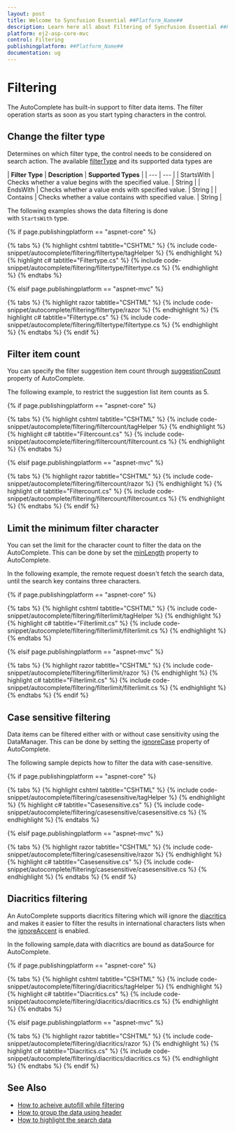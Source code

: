 ```yaml
---
layout: post
title: Welcome to Syncfusion Essential ##Platform_Name##
description: Learn here all about Filtering of Syncfusion Essential ##Platform_Name## widgets based on HTML5 and jQuery.
platform: ej2-asp-core-mvc
control: Filtering
publishingplatform: ##Platform_Name##
documentation: ug
---
```



# Filtering

The AutoComplete has built-in support to filter data items. The filter operation
starts as soon as you start typing characters in the control.

## Change the filter type

Determines on which filter type, the control needs to be considered on search action.
The available [filterType](https://help.syncfusion.com/cr/cref_files/aspnetcore-js2/Syncfusion.EJ2~Syncfusion.EJ2.DropDowns.AutoCompleteBuilder~FilterType.html) and its supported data types are

| **Filter Type** | **Description** | **Supported Types** |
| --- | --- |
| StartsWith | Checks whether a value begins with the specified value. | String |
| EndsWith | Checks whether a value ends with specified value. | String |
| Contains | Checks whether a value contains with specified value. | String |

The following examples shows the data filtering is done with `StartsWith` type.

{% if page.publishingplatform == "aspnet-core" %}

{% tabs %}
{% highlight cshtml tabtitle="CSHTML" %}
{% include code-snippet/autocomplete/filtering/filtertype/tagHelper %}
{% endhighlight %}
{% highlight c# tabtitle="Filtertype.cs" %}
{% include code-snippet/autocomplete/filtering/filtertype/filtertype.cs %}
{% endhighlight %}
{% endtabs %}

{% elsif page.publishingplatform == "aspnet-mvc" %}

{% tabs %}
{% highlight razor tabtitle="CSHTML" %}
{% include code-snippet/autocomplete/filtering/filtertype/razor %}
{% endhighlight %}
{% highlight c# tabtitle="Filtertype.cs" %}
{% include code-snippet/autocomplete/filtering/filtertype/filtertype.cs %}
{% endhighlight %}
{% endtabs %}
{% endif %}



## Filter item count

You can specify the filter suggestion item count through
[suggestionCount](https://help.syncfusion.com/cr/cref_files/aspnetcore-js2/Syncfusion.EJ2~Syncfusion.EJ2.DropDowns.AutoCompleteBuilder~SuggestionCount.html) property of AutoComplete.

The following example, to restrict the suggestion list item counts as 5.

{% if page.publishingplatform == "aspnet-core" %}

{% tabs %}
{% highlight cshtml tabtitle="CSHTML" %}
{% include code-snippet/autocomplete/filtering/filtercount/tagHelper %}
{% endhighlight %}
{% highlight c# tabtitle="Filtercount.cs" %}
{% include code-snippet/autocomplete/filtering/filtercount/filtercount.cs %}
{% endhighlight %}
{% endtabs %}

{% elsif page.publishingplatform == "aspnet-mvc" %}

{% tabs %}
{% highlight razor tabtitle="CSHTML" %}
{% include code-snippet/autocomplete/filtering/filtercount/razor %}
{% endhighlight %}
{% highlight c# tabtitle="Filtercount.cs" %}
{% include code-snippet/autocomplete/filtering/filtercount/filtercount.cs %}
{% endhighlight %}
{% endtabs %}
{% endif %}



## Limit the minimum filter character

You can set the limit for the character count to filter the data on the AutoComplete. This can be done by
set the [minLength](https://help.syncfusion.com/cr/cref_files/aspnetcore-js2/Syncfusion.EJ2~Syncfusion.EJ2.DropDowns.AutoCompleteBuilder~MinLength.html) property to AutoComplete.

In the following example, the remote request doesn't fetch the search data, until the search key contains three characters.

{% if page.publishingplatform == "aspnet-core" %}

{% tabs %}
{% highlight cshtml tabtitle="CSHTML" %}
{% include code-snippet/autocomplete/filtering/filterlimit/tagHelper %}
{% endhighlight %}
{% highlight c# tabtitle="Filterlimit.cs" %}
{% include code-snippet/autocomplete/filtering/filterlimit/filterlimit.cs %}
{% endhighlight %}
{% endtabs %}

{% elsif page.publishingplatform == "aspnet-mvc" %}

{% tabs %}
{% highlight razor tabtitle="CSHTML" %}
{% include code-snippet/autocomplete/filtering/filterlimit/razor %}
{% endhighlight %}
{% highlight c# tabtitle="Filterlimit.cs" %}
{% include code-snippet/autocomplete/filtering/filterlimit/filterlimit.cs %}
{% endhighlight %}
{% endtabs %}
{% endif %}



## Case sensitive filtering

Data items can be filtered either with or without case sensitivity using the DataManager.
This can be done by setting the [ignoreCase](https://help.syncfusion.com/cr/cref_files/aspnetcore-js2/Syncfusion.EJ2~Syncfusion.EJ2.DropDowns.AutoCompleteBuilder~IgnoreCase.html) property of AutoComplete.

The following sample depicts how to filter the data with case-sensitive.

{% if page.publishingplatform == "aspnet-core" %}

{% tabs %}
{% highlight cshtml tabtitle="CSHTML" %}
{% include code-snippet/autocomplete/filtering/casesensitive/tagHelper %}
{% endhighlight %}
{% highlight c# tabtitle="Casesensitive.cs" %}
{% include code-snippet/autocomplete/filtering/casesensitive/casesensitive.cs %}
{% endhighlight %}
{% endtabs %}

{% elsif page.publishingplatform == "aspnet-mvc" %}

{% tabs %}
{% highlight razor tabtitle="CSHTML" %}
{% include code-snippet/autocomplete/filtering/casesensitive/razor %}
{% endhighlight %}
{% highlight c# tabtitle="Casesensitive.cs" %}
{% include code-snippet/autocomplete/filtering/casesensitive/casesensitive.cs %}
{% endhighlight %}
{% endtabs %}
{% endif %}



## Diacritics filtering

An AutoComplete supports diacritics filtering which will ignore the [diacritics](https://en.wikipedia.org/wiki/Diacritic) and
makes it easier to filter the results in international characters lists
when the [ignoreAccent](https://help.syncfusion.com/cr/cref_files/aspnetcore-js2/Syncfusion.EJ2~Syncfusion.EJ2.DropDowns.AutoCompleteBuilder~IgnoreAccent.html) is enabled.

In the following sample,data with diacritics are bound as dataSource for AutoComplete.

{% if page.publishingplatform == "aspnet-core" %}

{% tabs %}
{% highlight cshtml tabtitle="CSHTML" %}
{% include code-snippet/autocomplete/filtering/diacritics/tagHelper %}
{% endhighlight %}
{% highlight c# tabtitle="Diacritics.cs" %}
{% include code-snippet/autocomplete/filtering/diacritics/diacritics.cs %}
{% endhighlight %}
{% endtabs %}

{% elsif page.publishingplatform == "aspnet-mvc" %}

{% tabs %}
{% highlight razor tabtitle="CSHTML" %}
{% include code-snippet/autocomplete/filtering/diacritics/razor %}
{% endhighlight %}
{% highlight c# tabtitle="Diacritics.cs" %}
{% include code-snippet/autocomplete/filtering/diacritics/diacritics.cs %}
{% endhighlight %}
{% endtabs %}
{% endif %}



## See Also

* [How to acheive autofill while filtering](./how-to/autofill/)
* [How to group the data using header](./grouping/)
* [How to highlight the search data](./how-to/custom-search/)

